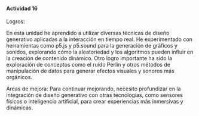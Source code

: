 #### Actividad 16

Logros:

En esta unidad he aprendido a utilizar diversas técnicas de diseño generativo aplicadas a la interacción en tiempo real. He experimentado con herramientas como p5.js y p5.sound para la generación de gráficos y sonidos,
explorando cómo la aleatoriedad y los algoritmos pueden influir en la creación de contenido dinámico.
Otro logro importante ha sido la exploración de conceptos como el ruido Perlin y otros métodos de manipulación de datos para generar efectos visuales y sonoros más orgánicos.


Áreas de mejora:
Para continuar mejorando, necesito profundizar en la integración de diseño generativo con otras tecnologías, como sensores físicos o inteligencia artificial, para crear experiencias más inmersivas y dinámicas.






























